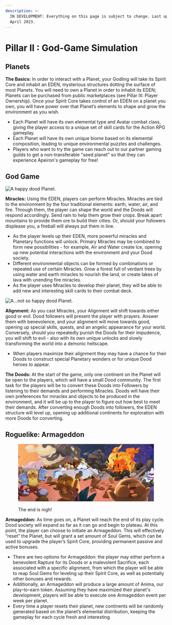 ```yaml
---
description: >-
  IN DEVELOPMENT: Everything on this page is subject to change. Last update:
  April 2023.
---
```


# Pillar II : God-Game Simulation

## Planets

**The Basics:** In order to interact with a Planet, your Godling will take its Spirit Core and inhabit an EDEN, mysterious structures dotting the surface of most Planets. You will need to own a Planet in order to inhabit its EDEN; Planets can be purchased from public marketplaces (see Pillar III: Player Ownership). Once your Spirit Core takes control of an EDEN on a planet you own, you will have power over that Planet’s elements to shape and grow the environment as you wish.&#x20;

* Each Planet will have its own elemental type and Avatar combat class, giving the player access to a unique set of skill cards for the Action RPG gameplay.
* Each Planet will have its own unique biome based on its elemental composition, leading to unique environmental puzzles and challenges.
* Players who want to try the game can reach out to our partner gaming guilds to get a non-transferable "seed planet" so that they can experience Apeiron's gameplay for free!&#x20;

## **God Game**

![A happy dood Planet.](https://lh4.googleusercontent.com/koc2q0wIWFXG1wzl0sEOgXyAZ5ELAawyP08J6gPv7UPc8LCMydDpPro1KZI3jQcJeHLgmFPYb3VNSTVg3RcN1BrK3Ok\_dVuNtHnIMEcBoFp3g-cQrNq00JjaA-vVb90ht9-qTrMj)

**Miracles:** Using the EDEN, players can perform Miracles. Miracles are tied to the environment by the four traditional elements: earth, water, air, and fire. Through them, the player can shape the world and the Doods will respond accordingly. Send rain to help them grow their crops. Break apart mountains to provide them ore to build their cities. Or, should your followers displease you, a fireball will always put them in line.

* As the player levels up their EDEN, more powerful miracles and Planetary functions will unlock. Primary Miracles may be combined to form new possibilities - for example, Air and Water create Ice, opening up new potential interactions with the environment and your Dood society.&#x20;
* Different environmental objects can be formed by combinations or repeated use of certain Miracles. Grow a forest full of verdant trees by using water and earth miracles to nourish the land, or create lakes of lava with unending fire miracles.
* As the player uses Miracles to develop their planet, they will be able to add new and interesting skill cards to their combat deck.

![A...not so happy dood Planet.](https://lh5.googleusercontent.com/np2nYRpXxbW1lTj6ydE56vJhRAGxdqUcHYqI2fh5ya3rKfH41c5rq0-Mh6YaB2ktqXCLNnw0O3EbIAlLv1BS1dJo7lBnd0rIbtWNbw0U5XbRn499LpmNwzo3v46BWsY1VjaqwDpi)

**Alignment:** As you cast Miracles, your Alignment will shift towards either good or evil. Dood followers will present the player with prayers. Answer them with benevolence, and your alignment will move towards good, opening up special skills, quests, and an angelic appearance for your world. Conversely, should you repeatedly punish the Doods for their impudence, you will shift to evil - also with its own unique unlocks and slowly transforming the world into a demonic hellscape.&#x20;

* When players maximize their alignment they may have a chance for their Doods to construct special Planetary wonders or for unique Dood heroes to appear.

**The Doods:** At the start of the game, only one continent on the Planet will be open to the players, which will have a small Dood community. The first task for the players will be to convert these Doods into Followers by listening to their demands and performing Miracles. Doods will have their own preferences for miracles and objects to be produced in the environment, and it will be up to the player to figure out how best to meet their demands. After converting enough Doods into followers, the EDEN structure will level up, opening up additional continents for exploration with more Doods for converting.

## **Roguelike: Armageddon**&#x20;

<figure><img src="../../../.gitbook/assets/image (26).png" alt=""><figcaption><p>The end is nigh!</p></figcaption></figure>

**Armageddon:** As time goes on, a Planet will reach the end of its play cycle. Dood society will expand as far as it can go and begin to plateau. At this point, the player can choose to initiate an Armageddon. This will effectively “reset” the Planet, but will grant a set amount of Soul Gems, which can be used to upgrade the player’s Spirit Core, providing permanent passive and active bonuses.

* There are two options for Armageddon: the player may either perform a benevolent Rapture for its Doods or a malevolent Sacrifice, each associated with a specific alignment, from which the player will be able to reap Soul Gems for leveling up their Spirit Core, as well as potentially other bonuses and rewards.
* Additionally, an Armageddon will produce a large amount of Anima, our play-to-earn token. Assuming they have maximized their planet's development, players will be able to execute one Armageddon event per week per planet.&#x20;
* Every time a player resets their planet, new continents will be randomly generated based on the planet’s elemental distribution, keeping the gameplay for each cycle fresh and interesting.
